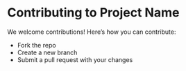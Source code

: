 # Contributing to Project Name
We welcome contributions! Here’s how you can contribute:
- Fork the repo
- Create a new branch
- Submit a pull request with your changes
